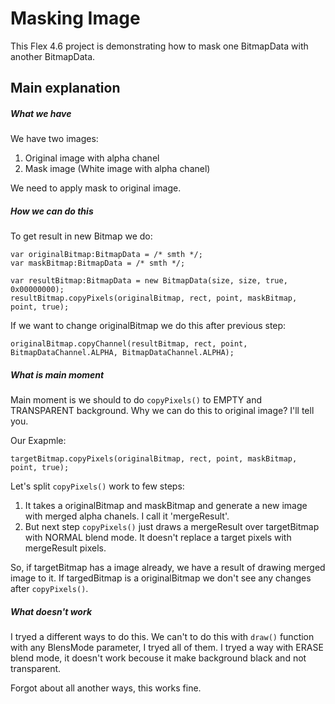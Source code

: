 Masking Image
==================

This Flex 4.6 project is demonstrating how to mask one BitmapData with another BitmapData.

## Main explanation

##### What we have 

We have two images:

1. Original image with alpha chanel
2. Mask image (White image with alpha chanel)

We need to apply mask to original image.

##### How we can do this

To get result in new Bitmap we do:

    var originalBitmap:BitmapData = /* smth */;
    var maskBitmap:BitmapData = /* smth */;

    var resultBitmap:BitmapData = new BitmapData(size, size, true, 0x00000000);
    resultBitmap.copyPixels(originalBitmap, rect, point, maskBitmap, point, true);
    
If we want to change originalBitmap we do this after previous step:

    originalBitmap.copyChannel(resultBitmap, rect, point, BitmapDataChannel.ALPHA, BitmapDataChannel.ALPHA);


##### What is main moment

Main moment is we should to do `copyPixels()` to EMPTY and TRANSPARENT background. Why we can do this to original image? I'll tell you.

Our Exapmle:

    targetBitmap.copyPixels(originalBitmap, rect, point, maskBitmap, point, true);

Let's split `copyPixels()` work to few steps:
1. It takes a originalBitmap and maskBitmap and generate a new image with merged alpha chanels. I call it 'mergeResult'.
2. But next step `copyPixels()` just draws a mergeResult over targetBitmap with NORMAL blend mode. It doesn't replace a target pixels with mergeResult pixels.

So, if targetBitmap has a image already, we have a result of drawing merged image to it. If targedBitmap is a originalBitmap we don't see any changes after `copyPixels()`.

##### What doesn't work

I tryed a different ways to do this. We can't to do this with `draw()` function with any BlensMode parameter, I tryed all of them. I tryed a way with ERASE blend mode, it doesn't work becouse it make background black and not transparent.

Forgot about all another ways, this works fine.
